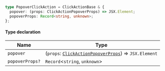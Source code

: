 ```ts
type PopoverClickAction = ClickActionBase & {
  popover: (props: ClickActionPopoverProps) => JSX.Element;
  popoverProps: Record<string, unknown>;
};
```

#### Type declaration

| Name            | Type                                                                                                 |
| --------------- | ---------------------------------------------------------------------------------------------------- |
| `popover`       | (`props`: [`ClickActionPopoverProps`](./generated/html/ClickActionPopoverProps.md)) => `JSX.Element` |
| `popoverProps?` | `Record`<`string`, `unknown`>                                                                        |
